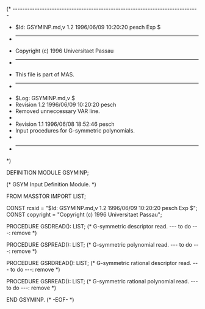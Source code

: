 (* ----------------------------------------------------------------------------
 * $Id: GSYMINP.md,v 1.2 1996/06/09 10:20:20 pesch Exp $
 * ----------------------------------------------------------------------------
 * Copyright (c) 1996 Universitaet Passau
 * ----------------------------------------------------------------------------
 * This file is part of MAS.
 * ----------------------------------------------------------------------------
 * $Log: GSYMINP.md,v $
 * Revision 1.2  1996/06/09 10:20:20  pesch
 * Removed unneccessary VAR line.
 *
 * Revision 1.1  1996/06/08 18:52:46  pesch
 * Input procedures for G-symmetric polynomials.
 *
 * ----------------------------------------------------------------------------
 *)

DEFINITION MODULE GSYMINP;

(* GSYM Input Definition Module. *)

FROM MASSTOR	IMPORT	LIST;

CONST rcsid = "$Id: GSYMINP.md,v 1.2 1996/06/09 10:20:20 pesch Exp $";
CONST copyright = "Copyright (c) 1996 Universitaet Passau";

PROCEDURE GSDREAD(): LIST;
(* G-symmetric descriptor read.
--- to do ---: remove *)

PROCEDURE GSPREAD(): LIST;
(* G-symmetric polynomial read.
--- to do ---: remove *)

PROCEDURE GSRDREAD(): LIST;
(* G-symmetric rational descriptor read.
--- to do ---: remove *)

PROCEDURE GSRREAD(): LIST;
(* G-symmetric rational polynomial read.
--- to do ---: remove *)

END GSYMINP.
(* -EOF- *)
